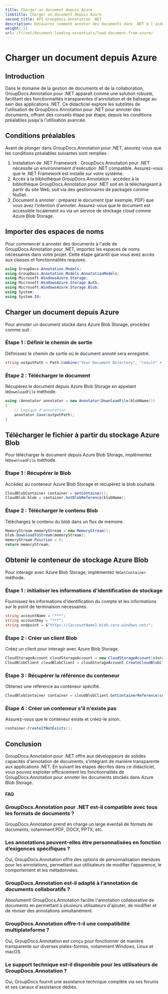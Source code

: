 ```yaml
---
title: Charger un document depuis Azure
linktitle: Charger un document depuis Azure
second_title: API GroupDocs.Annotation .NET
description: Découvrez comment annoter des documents dans .NET à l'aide de GroupDocs.Annotation. Tutoriel étape par étape pour une intégration transparente avec Azure Blob Storage.
weight: 11
url: /fr/net/document-loading-essentials/load-document-from-azure/
---
```


# Charger un document depuis Azure

## Introduction
Dans le domaine de la gestion de documents et de la collaboration, GroupDocs.Annotation pour .NET apparaît comme une solution robuste, facilitant des fonctionnalités transparentes d'annotation et de balisage au sein des applications .NET. Ce didacticiel explore les subtilités de l'utilisation de GroupDocs.Annotation pour .NET pour annoter des documents, offrant des conseils étape par étape, depuis les conditions préalables jusqu'à l'utilisation avancée.
## Conditions préalables
Avant de plonger dans GroupDocs.Annotation pour .NET, assurez-vous que les conditions préalables suivantes sont remplies :
1. Installation de .NET Framework : GroupDocs.Annotation pour .NET nécessite un environnement d'exécution .NET compatible. Assurez-vous que le .NET Framework est installé sur votre système.
2. Accès à la bibliothèque GroupDocs.Annotation : accédez à la bibliothèque GroupDocs.Annotation pour .NET soit en la téléchargeant à partir du site Web, soit via des gestionnaires de packages comme NuGet.
3. Document à annoter : préparez le document (par exemple, PDF) que vous avez l'intention d'annoter. Assurez-vous que le document est accessible localement ou via un service de stockage cloud comme Azure Blob Storage.

## Importer des espaces de noms
Pour commencer à annoter des documents à l'aide de GroupDocs.Annotation pour .NET, importez les espaces de noms nécessaires dans votre projet. Cette étape garantit que vous avez accès aux classes et fonctionnalités requises.
```csharp
using GroupDocs.Annotation.Models;
using GroupDocs.Annotation.Models.AnnotationModels;
using Microsoft.WindowsAzure.Storage;
using Microsoft.WindowsAzure.Storage.Auth;
using Microsoft.WindowsAzure.Storage.Blob;
using System;
using System.IO;
```

## Charger un document depuis Azure
Pour annoter un document stocké dans Azure Blob Storage, procédez comme suit :
### Étape 1 : Définir le chemin de sortie
Définissez le chemin de sortie où le document annoté sera enregistré.
```csharp
string outputPath = Path.Combine("Your Document Directory", "result" + Path.GetExtension("input.pdf"));
```
### Étape 2 : Télécharger le document
 Récupérez le document depuis Azure Blob Storage en appelant le`DownloadFile` méthode.
```csharp
using (Annotator annotator = new Annotator(DownloadFile(blobName)))
{
    // Logique d'annotation
    annotator.Save(outputPath);
}
```
## Télécharger le fichier à partir du stockage Azure Blob
 Pour télécharger le document depuis Azure Blob Storage, implémentez le`DownloadFile` méthode.
### Étape 1 : Récupérer le Blob
Accédez au conteneur Azure Blob Storage et récupérez le blob souhaité.
```csharp
CloudBlobContainer container = GetContainer();
CloudBlob blob = container.GetBlobReference(blobName);
```
### Étape 2 : Télécharger le contenu Blob
Téléchargez le contenu du blob dans un flux de mémoire.
```csharp
MemoryStream memoryStream = new MemoryStream();
blob.DownloadToStream(memoryStream);
memoryStream.Position = 0;
return memoryStream;
```
## Obtenir le conteneur de stockage Azure Blob
 Pour interagir avec Azure Blob Storage, implémentez le`GetContainer` méthode.
### Étape 1 : initialiser les informations d'identification de stockage
Fournissez les informations d’identification du compte et les informations sur le point de terminaison nécessaires.
```csharp
string accountName = "***";
string accountKey = "***";
string endpoint = $"https://{accountName}.blob.core.windows.net/";
```
### Étape 2 : Créer un client Blob
Créez un client pour interagir avec Azure Blob Storage.
```csharp
CloudStorageAccount cloudStorageAccount = new CloudStorageAccount(storageCredentials, new Uri(endpoint), null, null, null);
CloudBlobClient cloudBlobClient = cloudStorageAccount.CreateCloudBlobClient();
```
### Étape 3 : Récupérer la référence du conteneur
Obtenez une référence au conteneur spécifié.
```csharp
CloudBlobContainer container = cloudBlobClient.GetContainerReference(containerName);
```
### Étape 4 : Créer un conteneur s'il n'existe pas
Assurez-vous que le conteneur existe et créez-le sinon.
```csharp
container.CreateIfNotExists();
```

## Conclusion
GroupDocs.Annotation pour .NET offre aux développeurs de solides capacités d'annotation de documents, s'intégrant de manière transparente aux applications .NET. En suivant les étapes décrites dans ce didacticiel, vous pouvez exploiter efficacement les fonctionnalités de GroupDocs.Annotation pour annoter les documents stockés dans Azure Blob Storage.
#### FAQ
### GroupDocs.Annotation pour .NET est-il compatible avec tous les formats de documents ?
GroupDocs.Annotation prend en charge un large éventail de formats de documents, notamment PDF, DOCX, PPTX, etc.
### Les annotations peuvent-elles être personnalisées en fonction d’exigences spécifiques ?
Oui, GroupDocs.Annotation offre des options de personnalisation étendues pour les annotations, permettant aux utilisateurs de modifier l'apparence, le comportement et les métadonnées.
### GroupDocs.Annotation est-il adapté à l’annotation de documents collaboratifs ?
Absolument! GroupDocs.Annotation facilite l'annotation collaborative de documents en permettant à plusieurs utilisateurs d'ajouter, de modifier et de réviser des annotations simultanément.
### GroupDocs.Annotation offre-t-il une compatibilité multiplateforme ?
Oui, GroupDocs.Annotation est conçu pour fonctionner de manière transparente sur diverses plates-formes, notamment Windows, Linux et macOS.
### Le support technique est-il disponible pour les utilisateurs de GroupDocs.Annotation ?
Oui, GroupDocs fournit une assistance technique complète via ses forums et ses canaux d'assistance dédiés.